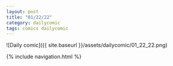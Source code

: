 ```yaml
---
layout: post
title: "01/22/22"
category: dailycomic
tags: comics dailycomic
---
```

![Daily comic]({{ site.baseurl }}/assets/dailycomic/01_22_22.png)


{% include navigation.html %}
